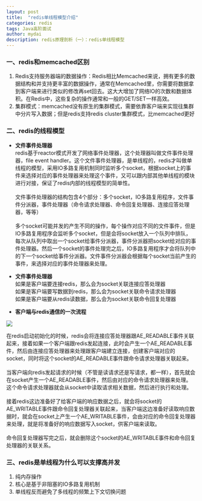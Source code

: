 ```yaml
---
layout: post
title:  "redis单线程模型介绍"
categories: redis
tags: Java高阶面试
author: mydai
description: redis原理剖析（一）：redis单线程模型
---
```



### 一、redis和memcached区别
1. Redis支持服务器端的数据操作：Redis相比Memcached来说，拥有更多的数据结构和并支持更丰富的数据操作，通常在Memcached里，你需要将数据拿到客户端来进行类似的修改再set回去。这大大增加了网络IO的次数和数据体积。在Redis中，这些复杂的操作通常和一般的GET/SET一样高效。<br/>
2. 集群模式：memcached没有原生的集群模式，需要依靠客户端来实现往集群中分片写入数据；但是redis支持redis cluster集群模式，比memcached更好<br/>

### 二、redis的线程模型
- **文件事件处理器**<br/>
redis基于reactor模式开发了网络事件处理器，这个处理器叫做文件事件处理器，file event handler。这个文件事件处理器，是单线程的，redis才叫做单线程的模型，采用IO多路复用机制同时监听多个socket，根据socket上的事件来选择对应的事件处理器来处理这个事件，又可以跟内部其他单线程的模块进行对接，保证了redis内部的线程模型的简单性。<br/><br/>
文件事件处理器的结构包含4个部分：多个socket，IO多路复用程序，文件事件分派器，事件处理器（命令请求处理器、命令回复处理器、连接应答处理器，等等）<br/><br/>
多个socket可能并发的产生不同的操作，每个操作对应不同的文件事件，但是IO多路复用程序会监听多个socket，但是会将socket放入一个队列中排队，每次从队列中取出一个socket给事件分派器，事件分派器把socket给对应的事件处理器。然后一个socket的事件处理完之后，IO多路复用程序才会将队列中的下一个socket给事件分派器。文件事件分派器会根据每个socket当前产生的事件，来选择对应的事件处理器来处理。

- **文件事件处理器**<br/>
如果是客户端要连接redis，那么会为socket关联连接应答处理器<br/>
如果是客户端要写数据到redis，那么会为socket关联命令请求处理器<br/>
如果是客户端要从redis读数据，那么会为socket关联命令回复处理器<br/>

- **客户端与redis通信的一次流程**<br/>
<html>
<img src="{{ site.baseurl }}/assets/images/redis单线程模型.png"  />
</html>

在redis启动初始化的时候，redis会将连接应答处理器跟AE_READABLE事件关联起来，接着如果一个客户端跟redis发起连接，此时会产生一个AE_READABLE事件，然后由连接应答处理器来处理跟客户端建立连接，创建客户端对应的socket，同时将这个socket的AE_READABLE事件跟命令请求处理器关联起来。<br/><br/>
当客户端向redis发起请求的时候（不管是读请求还是写请求，都一样），首先就会在socket产生一个AE_READABLE事件，然后由对应的命令请求处理器来处理。这个命令请求处理器就会从socket中读取请求相关数据，然后进行执行和处理。<br/><br/>
接着redis这边准备好了给客户端的响应数据之后，就会将socket的AE_WRITABLE事件跟命令回复处理器关联起来，当客户端这边准备好读取响应数据时，就会在socket上产生一个AE_WRITABLE事件，会由对应的命令回复处理器来处理，就是将准备好的响应数据写入socket，供客户端来读取。<br/><br/>
命令回复处理器写完之后，就会删除这个socket的AE_WRITABLE事件和命令回复处理器的关联关系。



### 三、redis是单线程为什么可以支撑高并发
1. 纯内存操作<br/>
2. 核心是基于非阻塞的IO多路复用机制<br/>
3. 单线程反而避免了多线程的频繁上下文切换问题<br/>